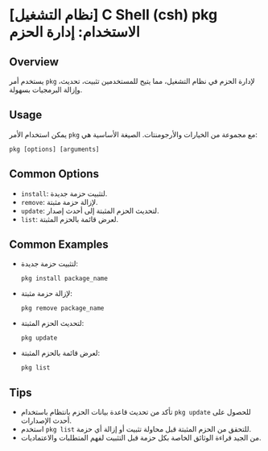 # [نظام التشغيل] C Shell (csh) pkg الاستخدام: إدارة الحزم

## Overview
يستخدم أمر `pkg` لإدارة الحزم في نظام التشغيل، مما يتيح للمستخدمين تثبيت، تحديث، وإزالة البرمجيات بسهولة.

## Usage
يمكن استخدام الأمر `pkg` مع مجموعة من الخيارات والأرجومنتات. الصيغة الأساسية هي:

```
pkg [options] [arguments]
```

## Common Options
- `install`: لتثبيت حزمة جديدة.
- `remove`: لإزالة حزمة مثبتة.
- `update`: لتحديث الحزم المثبتة إلى أحدث إصدار.
- `list`: لعرض قائمة بالحزم المثبتة.

## Common Examples
- لتثبيت حزمة جديدة:
  ```shell
  pkg install package_name
  ```

- لإزالة حزمة مثبتة:
  ```shell
  pkg remove package_name
  ```

- لتحديث الحزم المثبتة:
  ```shell
  pkg update
  ```

- لعرض قائمة بالحزم المثبتة:
  ```shell
  pkg list
  ```

## Tips
- تأكد من تحديث قاعدة بيانات الحزم بانتظام باستخدام `pkg update` للحصول على أحدث الإصدارات.
- استخدم `pkg list` للتحقق من الحزم المثبتة قبل محاولة تثبيت أو إزالة أي حزمة.
- من الجيد قراءة الوثائق الخاصة بكل حزمة قبل التثبيت لفهم المتطلبات والاعتماديات.